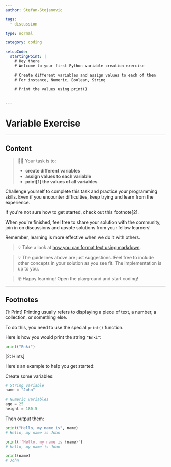 ```yaml
---
author: Stefan-Stojanovic

tags:
  - discussion

type: normal

category: coding

setupCode:
  startingPoint: |
    # Hey there
    # Welcome to your first Python variable creation exercise

    # Create different variables and assign values to each of them
    # For instance, Numeric, Boolean, String
    
    # Print the values using print()


---
```


# Variable Exercise

---

## Content

> 👩‍💻 Your task is to:
> - **create different variables**
> - **assign values to each variable**
> - **print[1] the values of all variables**

Challenge yourself to complete this task and practice your programming skills. Even if you encounter difficulties, keep trying and learn from the experience.

If you're not sure how to get started, check out this footnote[2].

When you're finished, feel free to share your solution with the community, join in on discussions and upvote solutions from your fellow learners!

Remember, learning is more effective when we do it with others.

> 💡 Take a look at [how you can format text using markdown](https://www.enki.com/glossary/general/markdown-formatting).

> 💡 The guidelines above are just suggestions. Feel free to include other concepts in your solution as you see fit. The implementation is up to you.

> 🤓 Happy learning! Open the playground and start coding!

---

## Footnotes

[1: Print]
Printing usually refers to displaying a piece of text, a number, a collection, or something else.

To do this, you need to use the special `print()` function.

Here is how you would print the string `"Enki"`:

```python
print("Enki")
```

[2: Hints]

Here's an example to help you get started:

Create some variables:
```python
# String variable
name = "John"

# Numeric variables
age = 25
height = 180.5
```

Then output them:
```python
print("Hello, my name is", name)
# Hello, my name is John

print(f'Hello, my name is {name}')
# Hello, my name is John

print(name)
# John
```
